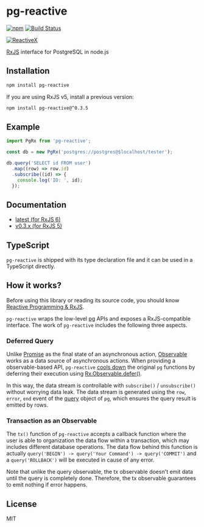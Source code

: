 # pg-reactive

[![npm](https://img.shields.io/npm/v/pg-reactive.svg)](https://www.npmjs.com/package/pg-reactive) [![Build Status](https://travis-ci.org/haoliangyu/pg-reactive.svg?branch=master)](https://travis-ci.org/haoliangyu/pg-reactive)

[![ReactiveX](http://reactivex.io/assets/Rx_Logo_S.png)](http://reactivex.io/)

[RxJS](https://github.com/ReactiveX/rxjs) interface for PostgreSQL in node.js


## Installation

``` bash
npm install pg-reactive
```

If you are using RxJS v5, install a previous version:

``` bash
npm install pg-reactive@^0.3.5
```

## Example

``` javascript
import PgRx from 'pg-reactive';

const db = new PgRx('postgres://postgres@$localhost/tester');

db.query('SELECT id FROM user')
  .map((row) => row.id)
  .subscribe((id) => {
    console.log('ID: ', id);
  });
```

## Documentation

* [latest (for RxJS 6)](https://haoliangyu.github.io/pg-reactive)
* [v0.3.x (for RxJS 5)](https://github.com/haoliangyu/pg-reactive/blob/v0.3.5/README.md)

## TypeScript

`pg-reactive` is shipped with its type declaration file and it can be used in a TypeScript directly.

## How it works?

Before using this library or reading its source code, you should know [Reactive Programming & RxJS](http://reactivex.io/intro.html).

`pg-reactive` wraps the low-level [pg](https://github.com/brianc/node-postgres) APIs and exposes a RxJS-compatible interface. The work of `pg-reactive` includes the following three aspects.

### Deferred Query

Unlike [Promise](https://developer.mozilla.org/en-US/docs/Web/JavaScript/Reference/Global_Objects/Promise) as the final state of an asynchronous action, [Observable](http://reactivex.io/documentation/observable.html) works as a data source of asynchronous actions. When providing a observable-based API, `pg-reactive` [cools down](https://stackoverflow.com/questions/32190445/hot-and-cold-observables-are-there-hot-and-cold-operators) the original `pg` functions by deferring their execution using [Rx.Observable.defer()](http://reactivex.io/rxjs/class/es6/Observable.js~Observable.html#static-method-defer).

In this way, the data stream is controllable with `subscribe()` / `unsubscribe()` without worrying data leak. The data stream is generated using the `row`, `error`, `end` event of the [query](https://github.com/brianc/node-postgres/wiki/Client#events) object of `pg`, which ensures the query result is emitted by rows.

### Transaction as an Observable

The `tx()` function of `pg-reactive` accepts a callback function where the user is able to organization the data flow within a transaction, which may includes different database operations. The data flow behind this function is actually `query('BEGIN') -> query('Your Command') -> query('COMMIT')` and a `query('ROLLBACK')` will be executed in cause of any error.

Note that unlike the query observable, the tx observable doesn't emit data until the query is completely done. Therefore, the tx observable guarantees to emit nothing if error happens.

## License

MIT
